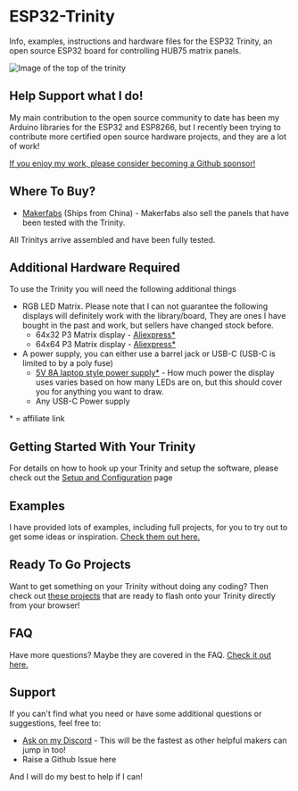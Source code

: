 # ESP32-Trinity

Info, examples, instructions and hardware files for the ESP32 Trinity, an open source ESP32 board for controlling HUB75 matrix panels.

![Image of the top of the trinity](/images/TrinityTopComptressed.jpg)

## Help Support what I do!

My main contribution to the open source community to date has been my Arduino libraries for the ESP32 and ESP8266, but I recently been trying to contribute more certified open source hardware projects, and they are a lot of work!

[If you enjoy my work, please consider becoming a Github sponsor!](https://github.com/sponsors/witnessmenow/)

## Where To Buy?

- [Makerfabs](https://www.makerfabs.com/esp32-trinity.html) (Ships from China) - Makerfabs also sell the panels that have been tested with the Trinity.

All Trinitys arrive assembled and have been fully tested.

## Additional Hardware Required

To use the Trinity you will need the following additional things

- RGB LED Matrix. Please note that I can not guarantee the following displays will definitely work with the library/board, They are ones I have bought in the past and work, but sellers have changed stock before.
  - 64x32 P3 Matrix display - [Aliexpress\*](https://s.click.aliexpress.com/e/_dYz5DLt)
  - 64x64 P3 Matrix display - [Aliexpress\*](https://s.click.aliexpress.com/e/_BfjY0wfp)
- A power supply, you can either use a barrel jack or USB-C (USB-C is limited to by a poly fuse)
  - [5V 8A laptop style power supply\*](https://s.click.aliexpress.com/e/_d7uVLXt) - How much power the display uses varies based on how many LEDs are on, but this should cover you for anything you want to draw.
  - Any USB-C Power supply

\* = affiliate link

## Getting Started With Your Trinity

For details on how to hook up your Trinity and setup the software, please check out the [Setup and Configuration](/setup.md) page

## Examples

I have provided lots of examples, including full projects, for you to try out to get some ideas or inspiration. [Check them out here.](/examples/)

## Ready To Go Projects

Want to get something on your Trinity without doing any coding? Then check out [these projects](/webFlash.md) that are ready to flash onto your Trinity directly from your browser!

## FAQ

Have more questions? Maybe they are covered in the FAQ. [Check it out here.](/FAQ.md)

## Support

If you can't find what you need or have some additional questions or suggestions, feel free to:

- [Ask on my Discord](https://discord.gg/2enC6GW) - This will be the fastest as other helpful makers can jump in too!
- Raise a Github Issue here

And I will do my best to help if I can!
